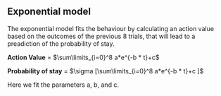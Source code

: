 ## Exponential model

The exponential model fits the behaviour by calculating an action value based on the outcomes of the previous 8 trials, that will lead to a preadiction of the probability of stay.   


**Action Value** = $\sum\limits_{i=0}^8 a*e^{-b * t}+c$

**Probability of stay** = $\sigma [\sum\limits_{i=0}^8 a*e^{-b * t}+c ]$

Here we fit the parameters a, b, and c. 


